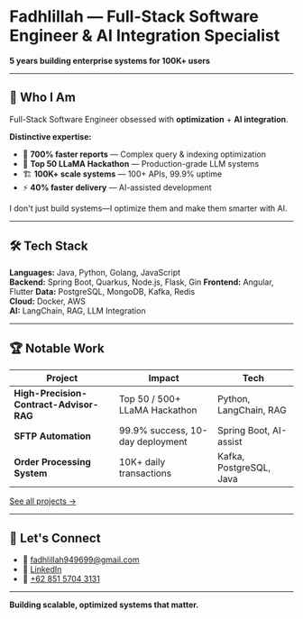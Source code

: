# Fadhlillah — Full-Stack Software Engineer & AI Integration Specialist

**5 years building enterprise systems for 100K+ users**

---

## 🎯 Who I Am

Full-Stack Software Engineer obsessed with **optimization** + **AI integration**.

**Distinctive expertise:**
- 🚀 **700% faster reports** — Complex query & indexing optimization
- 🤖 **Top 50 LLaMA Hackathon** — Production-grade LLM systems
- 🏗️ **100K+ scale systems** — 100+ APIs, 99.9% uptime
- ⚡ **40% faster delivery** — AI-assisted development

I don't just build systems—I optimize them and make them smarter with AI.

---

## 🛠️ Tech Stack

**Languages:** Java, Python, Golang, JavaScript  
**Backend:** Spring Boot, Quarkus, Node.js, Flask, Gin 
**Frontend:** Angular, Flutter
**Data:** PostgreSQL, MongoDB, Kafka, Redis  
**Cloud:** Docker, AWS  
**AI:** LangChain, RAG, LLM Integration

---

## 🏆 Notable Work

| Project | Impact | Tech |
|---------|--------|------|
| **High-Precision-Contract-Advisor-RAG** | Top 50 / 500+ LLaMA Hackathon | Python, LangChain, RAG |
| **SFTP Automation** | 99.9% success, 10-day deployment | Spring Boot, AI-assist |
| **Order Processing System** | 10K+ daily transactions | Kafka, PostgreSQL, Java |

[See all projects →](https://github.com/fadhlillah2?tab=repositories)

---

## 💬 Let's Connect

- 📧 [fadhlillah949699@gmail.com](mailto:fadhlillah949699@gmail.com)
- 💼 [LinkedIn](https://www.linkedin.com/in/fadhlillah2)
- 📱 [+62 851 5704 3131](https://wa.me/6285157043131)

---

**Building scalable, optimized systems that matter.**

